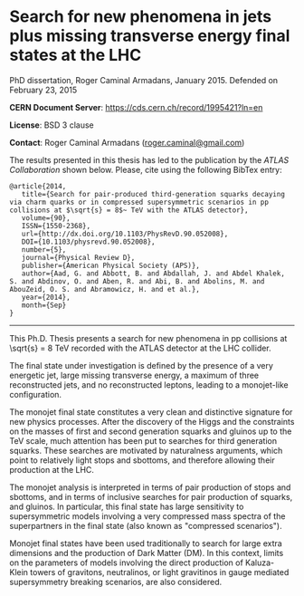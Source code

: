 # Search for new phenomena in jets plus missing transverse energy final states at the LHC

PhD dissertation, Roger Caminal Armadans, January 2015. Defended on February 23, 2015

**CERN Document Server**: https://cds.cern.ch/record/1995421?ln=en

**License**: BSD 3 clause

**Contact**: Roger Caminal Armadans (roger.caminal@gmail.com)

The results presented in this thesis has led to the publication by the _ATLAS Collaboration_ shown below. Please, cite using the following BibTex entry:

```
@article{2014,
   title={Search for pair-produced third-generation squarks decaying via charm quarks or in compressed supersymmetric scenarios in pp collisions at $\sqrt{s} = 8$~ TeV with the ATLAS detector},
   volume={90},
   ISSN={1550-2368},
   url={http://dx.doi.org/10.1103/PhysRevD.90.052008},
   DOI={10.1103/physrevd.90.052008},
   number={5},
   journal={Physical Review D},
   publisher={American Physical Society (APS)},
   author={Aad, G. and Abbott, B. and Abdallah, J. and Abdel Khalek, S. and Abdinov, O. and Aben, R. and Abi, B. and Abolins, M. and AbouZeid, O. S. and Abramowicz, H. and et al.},
   year={2014},
   month={Sep}
}
```

---

This Ph.D. Thesis presents a search for new phenomena in pp collisions at \sqrt{s} = 8 TeV recorded with the ATLAS detector at the LHC collider. 

The final state under investigation is defined by the presence of a very energetic jet, large missing transverse energy, a maximum of three reconstructed jets, and no reconstructed leptons, leading to a monojet-like configuration. 

The monojet final state constitutes a very clean and distinctive signature for new physics processes. After the discovery of the Higgs and the constraints on the masses of first and second generation squarks and gluinos up to the TeV scale, much attention has been put to searches for third generation squarks. These searches are motivated by naturalness arguments, which point to relatively light stops and sbottoms, and therefore allowing their production at the LHC. 

The monojet analysis is interpreted in terms of pair production of stops and sbottoms, and in terms of inclusive searches for pair production of squarks, and gluinos. In particular, this final state has large sensitivity to supersymmetric models involving a very compressed mass spectra of the superpartners in the final state (also known as "compressed scenarios"). 

Monojet final states have been used traditionally to search for large extra dimensions and the production of Dark Matter (DM). In this context, limits on the parameters of models involving the direct production of Kaluza- Klein towers of gravitons, neutralinos, or light gravitinos in gauge mediated supersymmetry breaking scenarios, are also considered.

